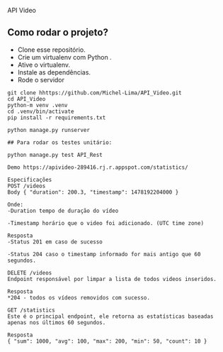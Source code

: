 
API Video

## Como rodar o projeto?

* Clone esse repositório.
* Crie um virtualenv com Python .
* Ative o virtualenv.
* Instale as dependências.
* Rode o servidor
```
git clone hhttps://github.com/Michel-Lima/API_Video.git
cd API_Video
python-m venv .venv
cd .venv/bin/activate
pip install -r requirements.txt
 
python manage.py runserver

## Para rodar os testes unitário:

python manage.py test API_Rest

Demo https://apivideo-289416.rj.r.appspot.com/statistics/

Especificações
POST /videos
Body { "duration": 200.3, "timestamp": 1478192204000 }

Onde:
-Duration tempo de duração do vídeo

-Timestamp horário que o video foi adicionado. (UTC time zone)

Resposta
-Status 201 em caso de sucesso

-Status 204 caso o timestamp informado for mais antigo que 60 segundos.

DELETE /videos
Endpoint responsável por limpar a lista de todos videos inseridos.

Resposta
*204 - todos os vídeos removidos com sucesso.

GET /statistics
Este é o principal endpoint, ele retorna as estatísticas baseadas apenas nos últimos 60 segundos.

Resposta
{ "sum": 1000, "avg": 100, "max": 200, "min": 50, "count": 10 }
 
      
 
